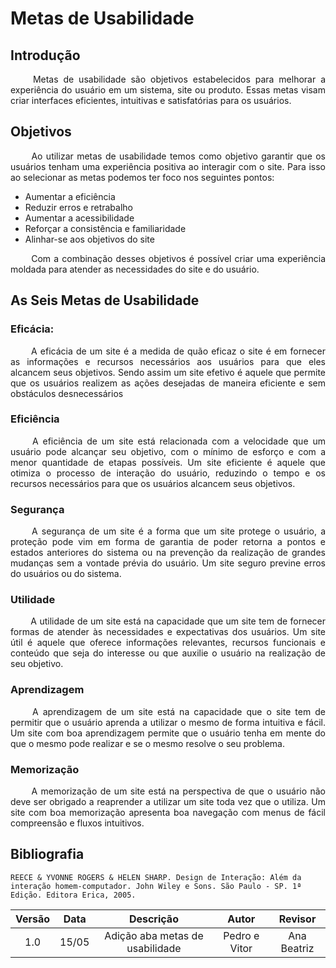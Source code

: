 # Metas de Usabilidade

## Introdução

<p align="justify">
&emsp;&emsp;
Metas de usabilidade são objetivos estabelecidos para melhorar a experiência do usuário em um sistema, site ou produto. Essas metas visam criar interfaces eficientes, intuitivas e satisfatórias para os usuários.
</p>

## Objetivos
<p align="justify">
&emsp;&emsp;
Ao utilizar metas de usabilidade temos como objetivo garantir que os usuários tenham uma experiência positiva ao interagir com o site. Para isso ao selecionar as metas podemos ter foco nos seguintes pontos:
</p>

* Aumentar a eficiência
* Reduzir erros e retrabalho
* Aumentar a acessibilidade
* Reforçar a consistência e familiaridade
* Alinhar-se aos objetivos do site

<p align="justify">
&emsp;&emsp;
Com a combinação desses objetivos é possível criar uma experiência moldada para atender as necessidades do site e do usuário.
</p>

## As Seis Metas de Usabilidade

### Eficácia:

<p align="justify">
&emsp;&emsp;
A eficácia de um site é a medida de quão eficaz o site é em fornecer as informações e recursos necessários aos usuários para que eles alcancem seus objetivos. Sendo assim um site efetivo é aquele que permite que os usuários realizem as ações desejadas de maneira eficiente e sem obstáculos desnecessários
</p>

### Eficiência

<p align="justify">
&emsp;&emsp;
A eficiência de um site está relacionada com a velocidade que um usuário pode alcançar seu objetivo, com o mínimo de esforço e com a menor quantidade de etapas possíveis. Um site eficiente é aquele que otimiza o processo de interação do usuário, reduzindo o tempo e os recursos necessários para que os usuários alcancem seus objetivos.
</p>

### Segurança

<p align="justify">
&emsp;&emsp;
A segurança de um site é a forma que um site protege o usuário, a proteção pode vim em forma de garantia de poder retorna a pontos e estados anteriores do sistema ou na prevenção da realização de grandes mudanças sem a vontade prévia do usuário. Um site seguro previne erros do usuários ou do sistema.
</p>

### Utilidade

<p align="justify">
&emsp;&emsp;
A utilidade de um site está na capacidade que um site tem de fornecer formas de atender às necessidades e expectativas dos usuários. Um site útil é aquele que oferece informações relevantes, recursos funcionais e conteúdo que seja do interesse ou que auxilie o usuário na realização de seu objetivo.
</p>

### Aprendizagem

<p align="justify">
&emsp;&emsp;
A aprendizagem de um site está na capacidade que o site tem de permitir que o usuário aprenda a utilizar o mesmo de forma intuitiva e fácil. Um site com boa aprendizagem permite que o usuário tenha em mente do que o mesmo pode realizar e se o mesmo resolve o seu problema.
</p>

### Memorização

<p align="justify">
&emsp;&emsp;
A memorização de um site está na perspectiva de que o usuário não deve ser obrigado a reaprender a utilizar um site toda vez que o utiliza. Um site com boa memorização apresenta boa navegação com menus de fácil compreensão e fluxos intuitivos.
</p>

## Bibliografia
```
REECE & YVONNE ROGERS & HELEN SHARP. Design de Interação: Além da interação homem-computador. John Wiley e Sons. São Paulo - SP. 1ª Edição. Editora Erica, 2005.
```

| Versão | Data  |            Descrição             |     Autor      |    Revisor    |
|:------:|:-----:|:--------------------------------:|:--------------:|:-------------:|
|  1.0   | 15/05 | Adição aba metas de usabilidade | Pedro e Vitor | Ana Beatriz |